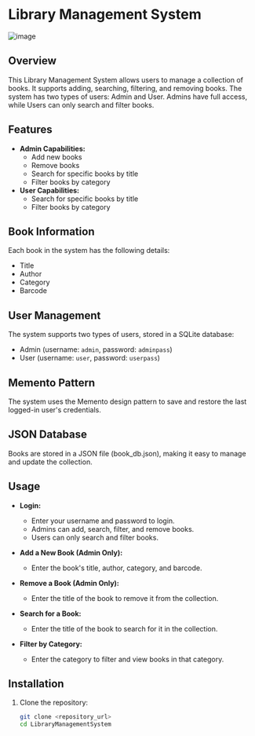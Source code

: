 # Library Management System
![image](https://github.com/NadaMohamedMoharram/GUI-Library-using-QT/assets/120272090/8643dd32-97b8-4151-8669-5233ff7c79b1)

## Overview

This Library Management System allows users to manage a collection of books. It supports adding, searching, filtering, and removing books. The system has two types of users: Admin and User. Admins have full access, while Users can only search and filter books.

## Features

- **Admin Capabilities:**
  - Add new books
  - Remove books
  - Search for specific books by title
  - Filter books by category
- **User Capabilities:**
  - Search for specific books by title
  - Filter books by category

## Book Information

Each book in the system has the following details:
- Title
- Author
- Category
- Barcode

## User Management

The system supports two types of users, stored in a SQLite database:
- Admin (username: `admin`, password: `adminpass`)
- User (username: `user`, password: `userpass`)

## Memento Pattern
The system uses the Memento design pattern to save and restore the last logged-in user's credentials.

## JSON Database
Books are stored in a JSON file (book_db.json), making it easy to manage and update the collection.

## Usage
- **Login:**
  - Enter your username and password to login.
  - Admins can add, search, filter, and remove books.
  - Users can only search and filter books.

- **Add a New Book (Admin Only):**
  - Enter the book's title, author, category, and barcode.

- **Remove a Book (Admin Only):**
  - Enter the title of the book to remove it from the collection.

- **Search for a Book:**
  - Enter the title of the book to search for it in the collection.

- **Filter by Category:**
  - Enter the category to filter and view books in that category.

## Installation

1. Clone the repository:
   ```sh
   git clone <repository_url>
   cd LibraryManagementSystem
